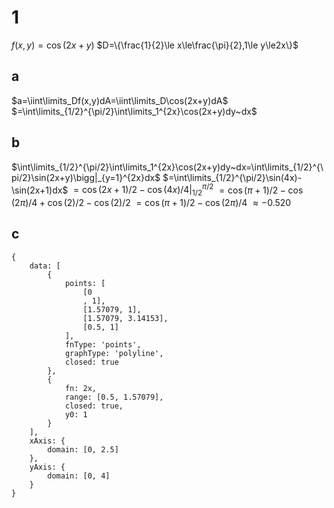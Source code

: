 # 1

$f(x,y)=\cos(2x+y)$
$D=\{\frac{1}{2}\le x\le\frac{\pi}{2},1\le y\le2x\}$

## a
$a=\iint\limits_Df(x,y)dA=\iint\limits_D\cos(2x+y)dA$
$=\int\limits_{1/2}^{\pi/2}\int\limits_1^{2x}\cos(2x+y)dy~dx$

## b
$\int\limits_{1/2}^{\pi/2}\int\limits_1^{2x}\cos(2x+y)dy~dx=\int\limits_{1/2}^{\pi/2}\sin(2x+y)\bigg|_{y=1}^{2x}dx$
$=\int\limits_{1/2}^{\pi/2}\sin(4x)-\sin(2x+1)dx$
$=\cos(2x+1)/2-\cos(4x)/4\bigg|_{1/2}^{\pi/2}$
$=\cos(\pi+1)/2-\cos(2\pi)/4+\cos(2)/2-\cos(2)/2$
$=\cos(\pi+1)/2-\cos(2\pi)/4$
$\approx-0.520$

## c

```function-plot
{
	data: [
		{
			points: [
				[0
				, 1],
				[1.57079, 1],
				[1.57079, 3.14153],
				[0.5, 1]
			],
			fnType: 'points',
			graphType: 'polyline',
			closed: true
		},
		{
			fn: 2x,
			range: [0.5, 1.57079],
			closed: true,
			y0: 1
		}
	],
	xAxis: {
		domain: [0, 2.5]
	},
	yAxis: {
		domain: [0, 4]
	}
}
```
